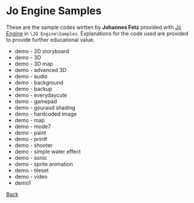 # Jo Engine Samples

These are the sample codes wirtten by **Johannes Fetz** provided with [Jo Engine](../Jo_Engine.md) in ```\JO Engine\Samples```. Explanations for the code used are provided to provide further educational value.

- demo - 2D storyboard
- demo - 3D
- demo - 3D map
- demo - advanced 3D
- demo - audio
- demo - background
- demo - backup
- demo - everydaycute
- demo - gamepad
- demo - gouraud shading
- demo - hardcoded image
- demo - map
- demo - mode7
- demo - paint
- demo - printf
- demo - shooter
- demo - simple water effect
- demo - sonic
- demo - sprite animation
- demo - tileset
- demo - video
- demo1

[Back](../Jo_Engine.md)
